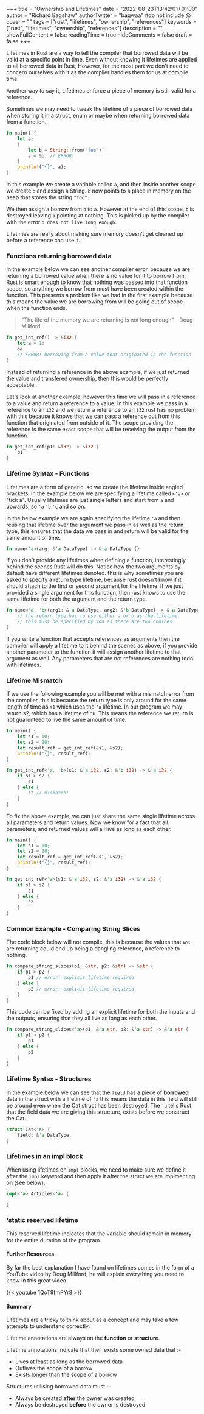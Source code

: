 +++
title = "Ownership and Lifetimes"
date = "2022-08-23T13:42:01+01:00"
author = "Richard Bagshaw"
authorTwitter = "bagwaa" #do not include @
cover = ""
tags = ["rust", "lifetimes", "ownership", "references"]
keywords = ["rust", "lifetimes", "ownership", "references"]
description = ""
showFullContent = false
readingTime = true
hideComments = false
draft = false
+++

Lifetimes in Rust are a way to tell the compiler that borrowed data will be valid at a specific point in time.   Even without knowing it lifetimes are applied to all borrowed data in Rust, However, for the most part we don't need to concern ourselves with it as the compiler handles them for us at compile time.

Another way to say it, Lifetimes enforce a piece of memory is still valid for a reference.

Sometimes we may need to tweak the lifetime of a piece of borrowed data when storing it in a struct, enum or maybe when returning borrowed data from a function.

```rust
fn main() {
    let a;
    {
        let b = String::from("foo");
        a = &b; // ERROR!
    }
    println!("{}", a);
}
```

In this example we create a variable called `a`, and then inside another scope we create `b` and assign a String.  `b` now points to a place in memory on the heap that stores the string `"foo"`.

We then assign a borrow from `b` to `a`.  However at the end of this scope, `b` is destroyed leaving `a` pointing at nothing.  This is picked up by the compiler with the error `b does not live long enough`.

Lifetimes are really about making sure memory doesn't get cleaned up before a reference can use it.

### Functions returning borrowed data

In the example below we can see another compiler error, because we are returning a borrowed value when there is no value for it to borrow from, Rust is smart enough to know that nothing was passed into that function scope, so anything we borrow from must have been created within the function.  This presents a problem like we had in the first example because this means the value we are borrowing from will be going out of scope when the function ends.

> "The life of the memory we are returning is not long enough" - Doug Millford

```rust
fn get_int_ref() -> &i32 {
    let a = 1;
    &a
    // ERROR! borrowing from a value that originated in the function
}
```

Instead of returning a reference in the above example, if we just returned the value and transfered ownership, then this would be perfectly acceptable.

Let's look at another example, however this time we will pass in a reference to a value and return a reference to a value.  In this example we pass in a reference to an `i32` and we return a reference to an `i32` rust has no problem with this because it knows that we can pass a reference out from this function that originated from outside of it.  The scope providing the reference is the same exact scope that will be receiving the output from the function.

```rust
fn get_int_ref(p1: &i32) -> &i32 {
    p1
}
```

### Lifetime Syntax - Functions

Lifetimes are a form of generic, so we create the lifetime inside angled brackets.  In the example below we are specifying a lifetime called `<'a>` or "tick a".  Usually lifetimes are just single letters and start from `a` and upwards, so `'a` `'b` `'c` and so on.

In the below example we are again specifying the lifetime `'a` and then reusing that lifetime over the argument we pass in as well as the return type, this ensures that the data we pass in and return will be valid for the same amount of time.

```rust
fn name<'a>(arg: &'a DataType) -> &'a DataType {}
```

if you don't provide any lifetimes when defining a function, interestingly behind the scenes Rust will do this.  Notice how the two arguments by default have different lifetimes denoted.  this is why sometimes you are asked to specify a return type lifetime, because rust doesn't know if it should attach to the first or second argument for the lifetime.  If we just provided a single argument for this function, then rust knows to use the same lifetime for both the argument and the return type.

```rust
fn name<'a, 'b>(arg1: &'a DataType, arg2: &'b DataType) -> &'a DataType {
    // the return type has to use either a or b as the lifetime.
    // this must be specified by you as there are two choices
}
```

If you write a function that accepts references as arguments then the compiler will apply a lifetime to it behind the scenes as above, if you provide another parameter to the function it will assign another lifetime to that argument as well.  Any parameters that are not references are nothing todo with lifetimes.

### Lifetime Mismatch

If we use the following example you will be met with a mismatch error from the compiler, this is because the return type is only around for the same length of time as `s1` which uses the `'a` lifetime.  In our program we may return s2, which has a lifetime of `'b`.  This means the reference we return is not guarunteed to live the same amount of time.

```rust
fn main() {
    let s1 = 10;
    let s2 = 20;
    let result_ref = get_int_ref(&s1, &s2);
    println!("{}", result_ref);
}

fn get_int_ref<'a, 'b>(s1: &'a i32, s2: &'b i32) -> &'a i32 {
    if s1 > s2 {
        s1
    } else {
        s2 // mismatch!
    }
}
```

To fix the above example, we can just share the same single lifetime across all parameters and return values.  Now we know for a fact that all parameters, and returned values will all live as long as each other.

```rust
fn main() {
    let s1 = 10;
    let s2 = 20;
    let result_ref = get_int_ref(&s1, &s2);
    println!("{}", result_ref);
}

fn get_int_ref<'a>(s1: &'a i32, s2: &'a i32) -> &'a i32 {
    if s1 > s2 {
        s1
    } else {
        s2
    }
}
```

### Common Example - Comparing String Slices

The code block below will not compile, this is because the values that we are returning could end up being a dangling reference, a reference to nothing.
```rust
fn compare_string_slices(p1: &str, p2: &str) -> &str {
    if p1 > p2 {
        p1 // error: explicit lifetime required
    } else {
        p2 // error: explicit lifetime required
    }
}
```

This code can be fixed by adding an explicit lifetime for both the inputs and the outputs, ensuring that they all live as long as each other.

```rust
fn compare_string_slices<'a>(p1: &'a str, p2: &'a str) -> &'a str {
    if p1 > p2 {
        p1
    } else {
        p2
    }
}
```

### Lifetime Syntax - Structures


In the example below we can see that the `field` has a piece of **borrowed** data in the struct with a lifetime of `'a` this means the data in this field will still be around even when the Cat struct has been destroyed.  The `'a` tells Rust that the field data we are giving this structure, exists before we construct the Cat.

```rust
struct Cat<'a> {
    field: &'a DataType,
}
```

### Lifetimes in an impl block

When using lifetimes on `impl` blocks, we need to make sure we define it after the `impl` keyword and then apply it after the struct we are implmenting on (see below).

```rust
impl<'a> Articles<'a> {

}
```

### 'static reserved lifetime

This reserved lifetime indicates that the variable should remain in memory for the entire duration of the program.

#### Further Resources

By far the best explanation I have found on lifetimes comes in the form of a YouTube video by Doug Millford, he will explain everything you need to know in this great video.

{{< youtube 1QoT9fmPYr8 >}}

#### Summary

Lifetimes are a tricky to think about as a concept and may take a few attempts to understand correctly.

Lifetime annotations are always on the **function** or **structure**.

Lifetime annotations indicate that their exists some owned data that :-

- Lives at least as long as the borrowed data
- Outlives the scope of a borrow
- Exists longer than the scope of a borrow

Structures utilising borrowed data must :-

- Always be created **after** the owner was created
- Always be destroyed **before** the owner is destroyed

